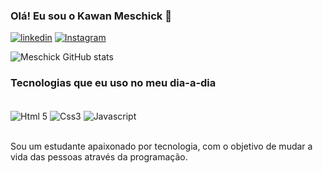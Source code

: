 ### Olá! Eu sou o Kawan Meschick 🤙

[![linkedin](	https://img.shields.io/badge/LinkedIn-0077B5?style=for-the-badge&logo=linkedin&logoColor=white)](https://linkedin.com/in/kawan-passos-915888276/)
[![Instagram](https://img.shields.io/badge/Instagram-E4405F?style=for-the-badge&logo=instagram&logoColor=white	)](https://www.instagram.com/kawanp_/)

![Meschick GitHub stats](https://github-readme-stats.vercel.app/api?username=Meschick&show_icons=true&theme=tokyonight)

### Tecnologias que eu uso no meu dia-a-dia 
<div style="display:inline block"><br>
  <img align="center" alt="Html 5" src="https://img.shields.io/badge/HTML5-E34F26?style=for-the-badge&logo=html5&logoColor=white">
  <img align="center" alt="Css3" src="https://img.shields.io/badge/CSS3-1572B6?style=for-the-badge&logo=css3&logoColor=white">
  <img align="center" alt="Javascript" src="https://img.shields.io/badge/JavaScript-323330?style=for-the-badge&logo=javascript&logoColor=F7DF1E">
 


</div><br>


Sou um estudante apaixonado por tecnologia, com o objetivo de mudar a vida das pessoas através da programação.
